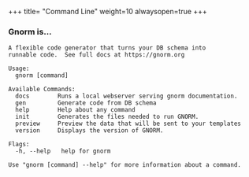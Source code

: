 +++
title= "Command Line"
weight=10
alwaysopen=true
+++

### Gnorm is...

<!-- {{{gocog
package main
import (
    "fmt"
    "os"
    "github.com/episub/gnorm/cli"
)
func main() {
    fmt.Println("```plain")
    os.Stderr = os.Stdout
    x := cli.Run()
    fmt.Println("```")
    os.Exit(x)
}
gocog}}} -->
```plain
A flexible code generator that turns your DB schema into
runnable code.  See full docs at https://gnorm.org

Usage:
  gnorm [command]

Available Commands:
  docs        Runs a local webserver serving gnorm documentation.
  gen         Generate code from DB schema
  help        Help about any command
  init        Generates the files needed to run GNORM.
  preview     Preview the data that will be sent to your templates
  version     Displays the version of GNORM.

Flags:
  -h, --help   help for gnorm

Use "gnorm [command] --help" for more information about a command.
```
<!-- {{{end}}} -->